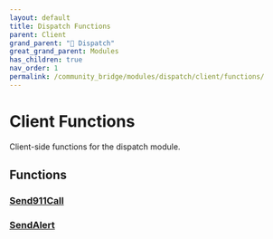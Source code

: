 ```yaml
---
layout: default
title: Dispatch Functions
parent: Client
grand_parent: "🚨 Dispatch"
great_grand_parent: Modules
has_children: true
nav_order: 1
permalink: /community_bridge/modules/dispatch/client/functions/
---
```


# Client Functions
Client-side functions for the dispatch module.

## Functions

### [Send911Call](Send911Call)
### [SendAlert](SendAlert)

